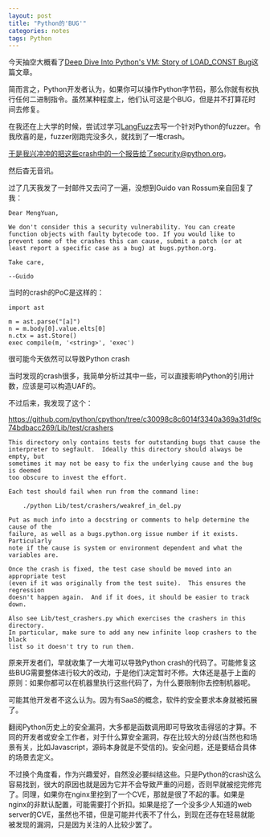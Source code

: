 ```yaml
---
layout: post
title: "Python的'BUG'"
categories: notes
tags: Python
---
```



今天抽空大概看了[Deep Dive Into Python's VM: Story of LOAD_CONST Bug](http://doar-e.github.io/blog/2014/04/17/deep-dive-into-pythons-vm-story-of-load_const-bug/)这篇文章。

简而言之，Python开发者认为，如果你可以操作Python字节码，那么你就有权执行任何二进制指令。虽然某种程度上，他们认可这是个BUG，但是并不打算花时间去修复。

在我还在上大学的时候，尝试过学习[LangFuzz](https://www.st.cs.uni-saarland.de/publications/files/holler-usenix-2012.pdf)去写一个针对Python的fuzzer。令我欣喜的是，fuzzer刚跑完没多久，就找到了一堆crash。

于是我兴冲冲的把这些crash中的一个报告给了security@python.org。

然后杳无音讯。

过了几天我发了一封邮件又去问了一遍，没想到Guido van Rossum亲自回复了我：

```
Dear MengYuan,

We don't consider this a security vulnerability. You can create function objects with faulty bytecode too. If you would like to prevent some of the crashes this can cause, submit a patch (or at least report a specific case as a bug) at bugs.python.org.

Take care,

--Guido

```

当时的crash的PoC是这样的：

```
import ast

m = ast.parse("[a]")
n = m.body[0].value.elts[0]
n.ctx = ast.Store()
exec compile(m, '<string>', 'exec')
```

很可能今天依然可以导致Python crash

当时发现的crash很多，我简单分析过其中一些，可以直接影响Python的引用计数，应该是可以构造UAF的。

不过后来，我发现了这个：

https://github.com/python/cpython/tree/c30098c8c6014f3340a369a31df9c74bdbacc269/Lib/test/crashers

```
This directory only contains tests for outstanding bugs that cause the
interpreter to segfault.  Ideally this directory should always be empty, but
sometimes it may not be easy to fix the underlying cause and the bug is deemed
too obscure to invest the effort.

Each test should fail when run from the command line:

	./python Lib/test/crashers/weakref_in_del.py

Put as much info into a docstring or comments to help determine the cause of the
failure, as well as a bugs.python.org issue number if it exists.  Particularly
note if the cause is system or environment dependent and what the variables are.

Once the crash is fixed, the test case should be moved into an appropriate test
(even if it was originally from the test suite).  This ensures the regression
doesn't happen again.  And if it does, it should be easier to track down.

Also see Lib/test_crashers.py which exercises the crashers in this directory.
In particular, make sure to add any new infinite loop crashers to the black
list so it doesn't try to run them.
```

原来开发者们，早就收集了一大堆可以导致Python crash的代码了。可能修复这些BUG需要整体进行较大的改动，于是他们决定暂时不修。大体还是基于上面的原则：如果你都可以在机器里执行这些代码了，为什么要限制你去控制机器呢。

可能其他开发者不这么认为。因为有SaaS的概念，软件的安全要求本身就被拓展了。

翻阅Python历史上的安全漏洞，大多都是函数调用即可导致攻击得惩的才算。不同的开发者或安全工作者，对于什么算安全漏洞，存在比较大的分歧(当然也和场景有关，比如Javascript，源码本身就是不受信的)。安全问题，还是要结合具体的场景去定义。

不过换个角度看，作为兴趣爱好，自然没必要纠结这些。只是Python的crash这么容易找到，很大的原因也就是因为它并不会导致严重的问题，否则早就被挖完修完了。同理，如果你在nginx里挖到了一个CVE，那就是很了不起的事。如果是nginx的非默认配置，可能需要打个折扣。如果是挖了一个没多少人知道的web server的CVE，虽然也不错，但是可能并代表不了什么，到现在还存在轻易就能被发现的漏洞，只是因为关注的人比较少罢了。


